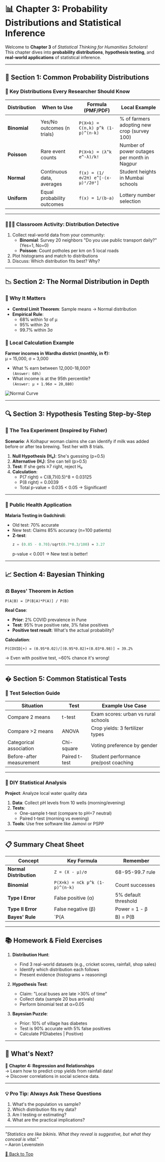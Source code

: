 # 📊 Chapter 3: Probability Distributions and Statistical Inference

Welcome to **Chapter 3** of *Statistical Thinking for Humanities Scholars*!  
This chapter dives into **probability distributions**, **hypothesis testing**, and **real-world applications** of statistical inference.

---

## 🎲 Section 1: Common Probability Distributions

### 📌 Key Distributions Every Researcher Should Know

| Distribution       | When to Use                          | Formula (PMF/PDF)                     | Local Example                          |
|--------------------|--------------------------------------|----------------------------------------|----------------------------------------|
| **Binomial**       | Yes/No outcomes (n trials)           | `P(X=k) = C(n,k) p^k (1-p)^(n-k)`     | % of farmers adopting new crop (survey 100) |
| **Poisson**        | Rare event counts                    | `P(X=k) = (λ^k e^-λ)/k!`              | Number of power outages per month in Nagpur |
| **Normal**         | Continuous data, averages            | `f(x) = (1/σ√2π) e^[-(x-μ)²/2σ²]`     | Student heights in Mumbai schools      |
| **Uniform**        | Equal probability outcomes           | `f(x) = 1/(b-a)`                      | Lottery number selection               |

---

### 🧑🏽‍🏫 Classroom Activity: Distribution Detective
1. Collect real-world data from your community:
   - **Binomial**: Survey 20 neighbors "Do you use public transport daily?" (Yes=1, No=0)
   - **Poisson**: Count potholes per km on 5 local roads
2. Plot histograms and match to distributions
3. Discuss: Which distribution fits best? Why?

---

## 📉 Section 2: The Normal Distribution in Depth

### 🌟 Why It Matters
- **Central Limit Theorem**: Sample means → Normal distribution
- **Empirical Rule**:
  - 68% within 1σ of μ
  - 95% within 2σ
  - 99.7% within 3σ

### 🧮 Local Calculation Example
**Farmer incomes in Wardha district (monthly, in ₹):**  
μ = 15,000, σ = 3,000  
- What % earn between 12,000-18,000?  
  `(Answer: 68%)`  
- What income is at the 95th percentile?  
  `(Answer: μ + 1.96σ ≈ 20,880)`

![Normal Curve](https://www.simplypsychology.org/wp-content/uploads/normal-distribution.jpg)

---

## 🔍 Section 3: Hypothesis Testing Step-by-Step

### 🧪 The Tea Experiment (Inspired by Fisher)
**Scenario**: A Kolhapur woman claims she can identify if milk was added before or after tea brewing. Test her with 8 trials.

1. **Null Hypothesis (H₀)**: She's guessing (p=0.5)
2. **Alternative (H₁)**: She can tell (p>0.5)
3. **Test**: If she gets ≥7 right, reject H₀
4. **Calculation**:
   - P(7 right) = C(8,7)(0.5)^8 = 0.03125
   - P(8 right) = 0.0039
   - Total p-value = 0.035 < 0.05 → Significant!

---

### 🏥 Public Health Application
**Malaria Testing in Gadchiroli**:
- Old test: 70% accurate
- New test: Claims 85% accuracy (n=100 patients)
- **Z-test**:
  ```python
  z = (0.85 - 0.70)/sqrt(0.7*0.3/100) ≈ 3.27
  ```
  p-value < 0.001 → New test is better!

---

## 📈 Section 4: Bayesian Thinking

### ⚖️ Bayes' Theorem in Action
`P(A|B) = [P(B|A)*P(A)] / P(B)`

**Real Case**:  
- **Prior**: 2% COVID prevalence in Pune
- **Test**: 95% true positive rate, 3% false positives
- **Positive test result**: What's the actual probability?
  
**Calculation**:
```
P(COVID|+) = (0.95*0.02)/[(0.95*0.02)+(0.03*0.98)] ≈ 39.2%
```
→ Even with positive test, ~60% chance it's wrong!

---

## � Section 5: Common Statistical Tests

### 🔎 Test Selection Guide
| Situation                          | Test               | Example Use Case                      |
|------------------------------------|--------------------|---------------------------------------|
| Compare 2 means                    | t-test             | Exam scores: urban vs rural schools   |
| Compare >2 means                   | ANOVA              | Crop yields: 3 fertilizer types       |
| Categorical association            | Chi-square         | Voting preference by gender           |
| Before-after measurement           | Paired t-test      | Student performance pre/post coaching |

---

### 🧮 DIY Statistical Analysis
**Project**: Analyze local water quality data  
1. **Data**: Collect pH levels from 10 wells (morning/evening)
2. **Tests**:
   - One-sample t-test (compare to pH=7 neutral)
   - Paired t-test (morning vs evening)
3. **Tools**: Use free software like Jamovi or PSPP

---

## 📋 Summary Cheat Sheet

| Concept                 | Key Formula                          | Remember                          |
|-------------------------|--------------------------------------|-----------------------------------|
| **Normal Distribution** | `Z = (X - μ)/σ`                      | 68-95-99.7 rule                   |
| **Binomial**            | `P(X=k) = nCk p^k (1-p)^(n-k)`       | Count successes                   |
| **Type I Error**        | False positive (α)                   | 5% default threshold              |
| **Type II Error**       | False negative (β)                   | Power = 1 - β                     |
| **Bayes' Rule**         | `P(A|B) = P(B|A)P(A)/P(B)`           | Update beliefs                    |

---

## 📚 Homework & Field Exercises

1. **Distribution Hunt**:
   - Find 3 real-world datasets (e.g., cricket scores, rainfall, shop sales)
   - Identify which distribution each follows
   - Present evidence (histograms + reasoning)

2. **Hypothesis Test**:
   - Claim: "Local buses are late >30% of time"
   - Collect data (sample 20 bus arrivals)
   - Perform binomial test at α=0.05

3. **Bayesian Puzzle**:
   - Prior: 10% of village has diabetes
   - Test is 90% accurate with 5% false positives
   - Calculate P(Diabetes | Positive)

---

## 🚀 What's Next?

📘 **Chapter 4: Regression and Relationships**  
→ Learn how to predict crop yields from rainfall data!  
→ Discover correlations in social science data.

---

### 💡 Pro Tip: Always Ask These Questions
1. What's the population vs sample?
2. Which distribution fits my data?
3. Am I testing or estimating?
4. What are the practical implications?

---

*"Statistics are like bikinis. What they reveal is suggestive, but what they conceal is vital."*  
– Aaron Levenstein  

[🔼 Back to Top](#)
